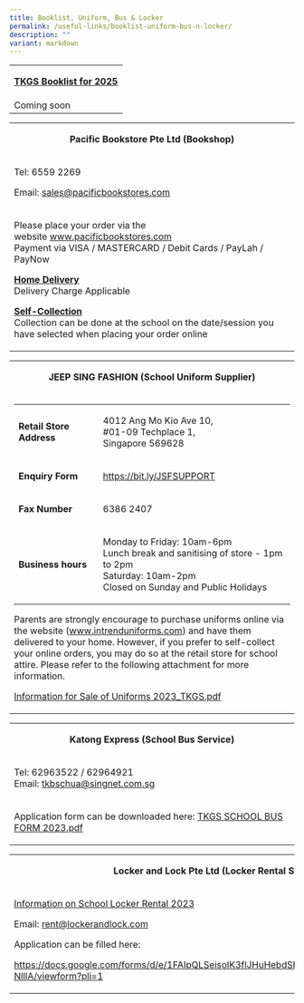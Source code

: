 ```yaml
---
title: Booklist, Uniform, Bus & Locker
permalink: /useful-links/booklist-uniform-bus-n-locker/
description: ""
variant: markdown
---
```

<table>
<tbody>
<tr>
<td>
<p style="text-align: center;"><strong><u>TKGS Booklist for 2025</u></strong></p>
</td>
</tr>
<tr>
<td>
Coming soon
</td>
</tr>
</tbody>
</table>
<table>
<tbody>
<tr>
<td>
<p style="text-align: center;"><strong>Pacific Bookstore Pte Ltd (Bookshop)</strong></p>
</td>
</tr>
<tr>
<td>
	<p>Tel: 6559 2269</p>Email:&nbsp;<a href="mailto:sales@pacificbookstores.com" target="">sales@pacificbookstores.com</a><p></p>
</td>
</tr>
<tr>
<td>
<p>Please place your order via the website&nbsp;<a href="http://www.pacificbookstores.com/" target="_blank" rel="noopener">www.pacificbookstores.com</a><br>Payment via VISA / MASTERCARD / Debit Cards / PayLah / PayNow</p>
<p><strong><u>Home Delivery<br></u></strong>Delivery Charge Applicable</p>
<p><strong><u>Self-Collection<br></u></strong>Collection can be done at the school on the date/session you have selected when placing your order online</p>
</td>
</tr>
</tbody>
</table>
<table>
<tbody>
<tr>
<td>
<p style="text-align: center;"><strong>JEEP SING FASHION (School Uniform Supplier)</strong></p>
</td>
</tr>
<tr>
<td>
<div>
<div>
<table>
<tbody>
<tr>
<td>
<p><strong>Retail Store Address</strong></p>
</td>
<td>
<p>4012 Ang Mo Kio Ave 10, <br>#01-09 Techplace 1,<br> Singapore 569628</p>
</td>
</tr>
<tr>
<td>
<p><strong>Enquiry Form</strong></p>
</td>
<td>
<p><a href="https://bit.ly/JSFSUPPORT" target="">https://bit.ly/JSFSUPPORT</a></p>
</td>
</tr>
	<tr>
<td>
<p><strong>Fax Number</strong></p>
</td>
<td>
<p>6386 2407</p>
</td>
</tr>
<tr>
<td>
<p><strong>Business hours</strong></p>
</td>
<td>
<p>Monday to Friday: 10am-6pm<br>
Lunch break and sanitising of store - 1pm to 2pm<br>
Saturday: 10am-2pm<br>
Closed on Sunday and Public Holidays
</p>
</td>
</tr>
</tbody>
</table>
<p>Parents are strongly encourage to purchase uniforms online&nbsp;via the website (<a href="http://www.intrenduniforms.com/" target="_blank" rel="noopener">www.intrenduniforms.com</a>)&nbsp;and have them delivered to your home. However, if you prefer to self-collect your online orders, you may do so at the retail store for school attire. Please refer to the following attachment for more information.</p>
<p><a href="/files/Information%20for%20Sale%20of%20Uniforms%202023_TKGS.pdf">Information for Sale of Uniforms 2023_TKGS.pdf</a></p>
</div>
</div>
</td>
</tr>
</tbody>
</table>
<table>
<tbody>
<tr>
<td>
<p style="text-align: center;"><strong>Katong Express (School Bus Service)</strong></p>
</td>
</tr>
<tr>
<td>
<p>Tel: 62963522 / 62964921<br>Email:&nbsp;<a href="mailto:tkbschua@singnet.com.sg" target="">tkbschua@singnet.com.sg</a></p>
</td>
</tr>
<tr>
<td>
<p>Application form can be downloaded here: <a href="/files/TKGS%20SCHOOL%20BUS%20FORM%202023.pdf">TKGS SCHOOL BUS FORM 2023.pdf</a></p>
</td>
</tr>
</tbody>
</table>
<table>
<tbody>
<tr>
<td>
<p style="text-align: center;"><strong>Locker and Lock Pte Ltd (Locker Rental Service)</strong></p>
</td>
</tr>
<tr>
<td>
<p><a href="/files/2023%20School%20Locker%20Rental.pdf" target="_blank" rel="noopener">Information on School Locker Rental 2023</a></p>
<p>Email:&nbsp;<a href="mailto:rent@lockerandlock.com" target="">rent@lockerandlock.com</a></p>
<p>Application can be filled here:</p>
<p><a href="https://docs.google.com/forms/d/e/1FAIpQLSeisolK3flJHuHebdSK2kFlvzFlzeXmoubTjBSpnylG-NlllA/viewform?pli=1" target="_blank" rel="noopener">https://docs.google.com/forms/d/e/1FAIpQLSeisolK3flJHuHebdSK2kFlvzFlzeXmoubTjBSpnylG-NlllA/viewform?pli=1</a></p>

</td>
</tr>
</tbody>
</table>